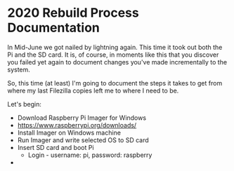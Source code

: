 # 2020 Rebuild Process Documentation

In Mid-June we got nailed by lightning again.  This time it took out both the Pi and the SD card.
It is, of course, in moments like this that you discover you failed yet again to document changes you've made incrementally to the system.

So, this time (at least) I'm going to document the steps it takes to get from where my last Filezilla copies left me to where I need to be.  

Let's begin:

- Download Raspberry Pi Imager for Windows
-   <https://www.raspberrypi.org/downloads/>
- Install Imager on Windows machine
- Run Imager and write selected OS to SD card
- Insert SD card and boot Pi
    - Login - username: pi, password: raspberry
-
